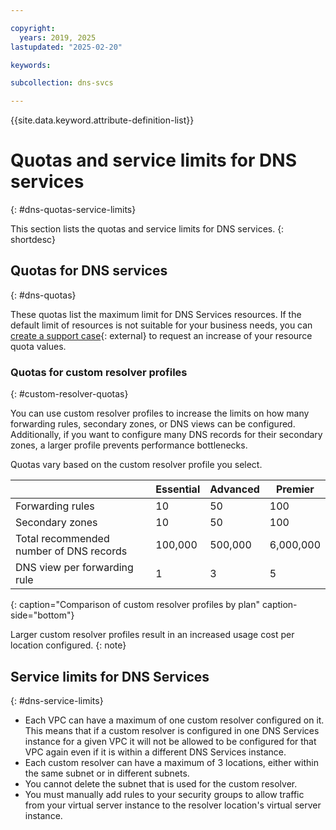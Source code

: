 ```yaml
---

copyright:
  years: 2019, 2025
lastupdated: "2025-02-20"

keywords:

subcollection: dns-svcs

---
```


{{site.data.keyword.attribute-definition-list}}

# Quotas and service limits for DNS services
{: #dns-quotas-service-limits}

This section lists the quotas and service limits for DNS services.
{: shortdesc}

## Quotas for DNS services
{: #dns-quotas}

These quotas list the maximum limit for DNS Services resources. If the default limit of resources is not suitable for your business needs, you can [create a support case](/unifiedsupport/cases/add){: external} to request an increase of your resource quota values.

### Quotas for custom resolver profiles
{: #custom-resolver-quotas}

You can use custom resolver profiles to increase the limits on how many forwarding rules, secondary zones, or DNS views can be configured. Additionally, if you want to configure many DNS records for their secondary zones, a larger profile prevents performance bottlenecks.

Quotas vary based on the custom resolver profile you select. 

|                              | Essential | Advanced | Premier   |
|------------------------------|-----------|----------|-----------|
| Forwarding rules             | 10        | 50       | 100       |
| Secondary zones              | 10        | 50       | 100       |
| Total recommended number of DNS records | 100,000   | 500,000  | 6,000,000 |
| DNS view per forwarding rule | 1         | 3        |  5        |
{: caption="Comparison of custom resolver profiles by plan" caption-side="bottom"}

Larger custom resolver profiles result in an increased usage cost per location configured.
{: note}

## Service limits for DNS Services
{: #dns-service-limits}

* Each VPC can have a maximum of one custom resolver configured on it. This means that if a custom resolver is configured in one DNS Services instance for a given VPC it will not be allowed to be configured for that VPC again even if it is within a different DNS Services instance.
* Each custom resolver can have a maximum of 3 locations, either within the same subnet or in different subnets.
* You cannot delete the subnet that is used for the custom resolver.
* You must manually add rules to your security groups to allow traffic from your virtual server instance to the resolver location's virtual server instance.
